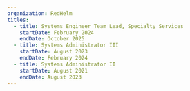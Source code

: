 ```yaml
---
organization: RedHelm
titles:
  - title: Systems Engineer Team Lead, Specialty Services
    startDate: February 2024
    endDate: October 2025
  - title: Systems Administrator III
    startDate: August 2023
    endDate: February 2024
  - title: Systems Administrator II
    startDate: August 2021
    endDate: August 2023
---
```

